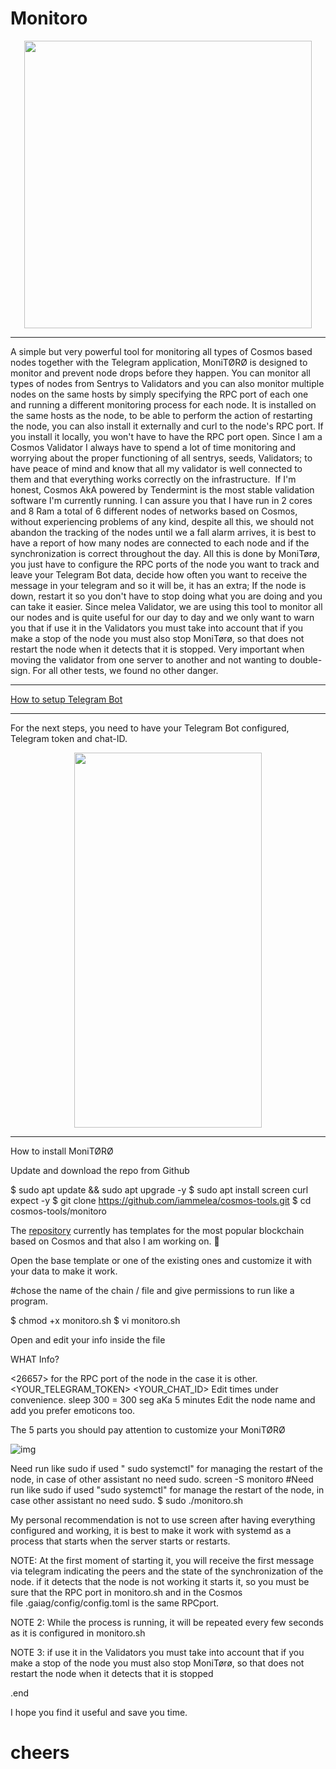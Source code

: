 # Monitoro 

<p align="center">
  <img width="460" height="460" src="https://meleatrust.com/wp-content/uploads/2020/03/g5738.png">
</p>




---

A simple but very powerful tool for monitoring all types of Cosmos based nodes together with the Telegram application, MoniTØRØ is designed to monitor and prevent node drops before they happen. You can monitor all types of nodes from Sentrys to Validators and you can also monitor multiple nodes on the same hosts by simply specifying the RPC port of each one and running a different monitoring process for each node.
It is installed on the same hosts as the node, to be able to perform the action of restarting the node, you can also install it externally and curl to the node's RPC port. If you install it locally, you won't have to have the RPC port open.
Since I am a Cosmos Validator I always have to spend a lot of time monitoring and worrying about the proper functioning of all sentrys, seeds, Validators; to have peace of mind and know that all my validator is well connected to them and that everything works correctly on the infrastructure. 
If I'm honest, Cosmos AkA powered by Tendermint is the most stable validation software I'm currently running. I can assure you that I have run in 2 cores and 8 Ram a total of 6 different nodes of networks based on Cosmos, without experiencing problems of any kind, despite all this, we should not abandon the tracking of the nodes until we a fall alarm arrives, it is best to have a report of how many nodes are connected to each node and if the synchronization is correct throughout the day. All this is done by MoniTørø, you just have to configure the RPC ports of the node you want to track and leave your Telegram Bot data, decide how often you want to receive the message in your telegram and so it will be, it has an extra; If the node is down, restart it so you don't have to stop doing what you are doing and you can take it easier.
Since melea Validator, we are using this tool to monitor all our nodes and is quite useful for our day to day and we only want to warn you that if use it in the Validators you must take into account that if you make a stop of the node you must also stop MoniTørø, so that does not restart the node when it detects that it is stopped. Very important when moving the validator from one server to another and not wanting to double-sign. For all other tests, we found no other danger.


---

[How to setup Telegram Bot](https://github.com/iammelea/cosmos-tools/blob/master/monitoro/Telegram%20bot%20chat-ID.md)


---

For the next steps, you need to have your Telegram Bot configured, Telegram token and chat-ID.

<p align="center">
  <img width="300" height="600" src="https://meleatrust.com/wp-content/uploads/2020/03/photo_2020-03-07_20-40-20.jpg">
</p>


---

How to install MoniTØRØ


Update and download the repo from Github

$ sudo apt update && sudo apt upgrade -y
$ sudo apt install screen curl expect -y
$ git clone https://github.com/iammelea/cosmos-tools.git
$ cd cosmos-tools/monitoro


The [repository](https://github.com/iammelea/cosmos-tools/tree/master/monitoro) currently has templates for the most popular blockchain based on Cosmos and that also I am working on. 🌝

Open the base template or one of the existing ones and customize it with your data to make it work.


#chose the name of the chain / file and give permissions to run like a program.


$ chmod +x monitoro.sh
$ vi monitoro.sh

Open and edit your info inside the file


WHAT Info?


<26657> for the RPC port of the node in the case it is other.
<YOUR_TELEGRAM_TOKEN>
<YOUR_CHAT_ID>
Edit times under convenience. sleep 300 = 300 seg aKa 5 minutes
Edit the node name and add you prefer emoticons too.

The 5 parts you should pay attention to customize your MoniTØRØ

![img](https://meleatrust.com/wp-content/uploads/2020/03/g5991.png)

Need run like sudo if used " sudo systemctl" for managing the restart of the node, in case of other assistant no need sudo.
screen -S monitoro
#Need run like sudo if used "sudo systemctl" for manage the restart of the node, in case other assistant no need sudo.
$ sudo ./monitoro.sh

My personal recommendation is not to use screen after having everything configured and working, it is best to make it work with systemd as a process that starts when the server starts or restarts. 

NOTE: At the first moment of starting it, you will receive the first message via telegram indicating the peers and the state of the synchronization of the node. if it detects that the node is not working it starts it, so you must be sure that the RPC port in monitoro.sh and in the Cosmos file .gaiag/config/config.toml is the same RPCport.

NOTE 2: While the process is running, it will be repeated every few seconds as it is configured in monitoro.sh

NOTE 3: if use it in the Validators you must take into account that if you make a stop of the node you must also stop MoniTørø, so that does not restart the node when it detects that it is stopped

.end

I hope you find it useful and save you time.

# cheers



